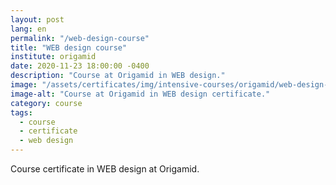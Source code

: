 ```yaml
---
layout: post
lang: en
permalink: "/web-design-course"
title: "WEB design course"
institute: origamid
date: 2020-11-23 18:00:00 -0400
description: "Course at Origamid in WEB design."
image: "/assets/certificates/img/intensive-courses/origamid/web-design-course/front-en.jpg"
image-alt: "Course at Origamid in WEB design certificate."
category: course
tags:
  - course
  - certificate
  - web design
---
```


Course certificate in WEB design at Origamid.
